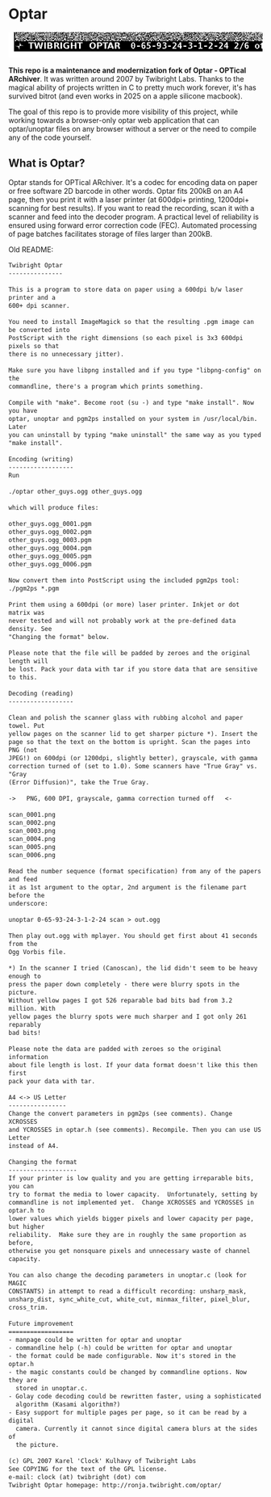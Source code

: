 # Optar

<img src=docs/optar_strip.png>

**This repo is a maintenance and modernization fork of Optar - OPTical ARchiver**. It was written around 2007 by Twibright Labs. Thanks to the magical ability of projects written in C to pretty much work forever, it's has survived bitrot (and even works in 2025 on a apple silicone macbook).

The goal of this repo is to provide more visibility of this project, while working towards a browser-only optar web application that can optar/unoptar files on any browser without a server or the need to compile any of the code yourself.

## What is Optar?

Optar stands for OPTical ARchiver. It's a codec for encoding data on paper or free software 2D barcode in other words. Optar fits 200kB on an A4 page, then you print it with a laser printer (at 600dpi+ printing, 1200dpi+ scanning for best results). If you want to read the recording, scan it with a scanner and feed into the decoder program. A practical level of reliability is ensured using forward error correction code (FEC). Automated processing of page batches facilitates storage of files larger than 200kB.


Old README:

```
Twibright Optar
---------------

This is a program to store data on paper using a 600dpi b/w laser printer and a
600+ dpi scanner.

You need to install ImageMagick so that the resulting .pgm image can be converted into
PostScript with the right dimensions (so each pixel is 3x3 600dpi pixels so that
there is no unnecessary jitter).

Make sure you have libpng installed and if you type "libpng-config" on the
commandline, there's a program which prints something.

Compile with "make". Become root (su -) and type "make install". Now you have
optar, unoptar and pgm2ps installed on your system in /usr/local/bin. Later
you can uninstall by typing "make uninstall" the same way as you typed
"make install".

Encoding (writing)
------------------
Run

./optar other_guys.ogg other_guys.ogg  

which will produce files:

other_guys.ogg_0001.pgm
other_guys.ogg_0002.pgm
other_guys.ogg_0003.pgm
other_guys.ogg_0004.pgm
other_guys.ogg_0005.pgm
other_guys.ogg_0006.pgm

Now convert them into PostScript using the included pgm2ps tool:
./pgm2ps *.pgm

Print them using a 600dpi (or more) laser printer. Inkjet or dot matrix was
never tested and will not probably work at the pre-defined data density. See
"Changing the format" below.

Please note that the file will be padded by zeroes and the original length will
be lost. Pack your data with tar if you store data that are sensitive to this.

Decoding (reading)
------------------

Clean and polish the scanner glass with rubbing alcohol and paper towel. Put
yellow pages on the scanner lid to get sharper picture *). Insert the
page so that the text on the bottom is upright. Scan the pages into PNG (not
JPEG!) on 600dpi (or 1200dpi, slightly better), grayscale, with gamma
correction turned of (set to 1.0). Some scanners have "True Gray" vs. "Gray
(Error Diffusion)", take the True Gray.

->   PNG, 600 DPI, grayscale, gamma correction turned off   <-

scan_0001.png
scan_0002.png
scan_0003.png
scan_0004.png
scan_0005.png
scan_0006.png

Read the number sequence (format specification) from any of the papers and feed
it as 1st argument to the optar, 2nd argument is the filename part before the
underscore:

unoptar 0-65-93-24-3-1-2-24 scan > out.ogg

Then play out.ogg with mplayer. You should get first about 41 seconds from the
Ogg Vorbis file.

*) In the scanner I tried (Canoscan), the lid didn't seem to be heavy enough to
press the paper down completely - there were blurry spots in the picture.
Without yellow pages I got 526 reparable bad bits bad from 3.2 million. With
yellow pages the blurry spots were much sharper and I got only 261 reparably
bad bits!

Please note the data are padded with zeroes so the original information
about file length is lost. If your data format doesn't like this then first
pack your data with tar.

A4 <-> US Letter
----------------
Change the convert parameters in pgm2ps (see comments). Change XCROSSES
and YCROSSES in optar.h (see comments). Recompile. Then you can use US Letter
instead of A4.

Changing the format
-------------------
If your printer is low quality and you are getting irreparable bits, you can
try to format the media to lower capacity.  Unfortunately, setting by
commandline is not implemented yet.  Change XCROSSES and YCROSSES in optar.h to
lower values which yields bigger pixels and lower capacity per page, but higher
reliability.  Make sure they are in roughly the same proportion as before,
otherwise you get nonsquare pixels and unnecessary waste of channel capacity.

You can also change the decoding parameters in unoptar.c (look for MAGIC
CONSTANTS) in attempt to read a difficult recording: unsharp_mask,
unsharp_dist, sync_white_cut, white_cut, minmax_filter, pixel_blur, cross_trim.

Future improvement
==================
- manpage could be written for optar and unoptar
- commandline help (-h) could be written for optar and unoptar
- the format could be made configurable. Now it's stored in the optar.h
- the magic constants could be changed by commandline options. Now they are
  stored in unoptar.c.
- Golay code decoding could be rewritten faster, using a sophisticated
  algorithm (Kasami algorithm?)
- Easy support for multiple pages per page, so it can be read by a digital
  camera. Currently it cannot since digital camera blurs at the sides of
  the picture.

(c) GPL 2007 Karel 'Clock' Kulhavy of Twibright Labs
See COPYING for the text of the GPL license.
e-mail: clock (at) twibright (dot) com
Twibright Optar homepage: http://ronja.twibright.com/optar/
```